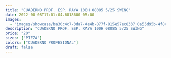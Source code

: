 ```yaml
---
title: "CUADERNO PROF. ESP. RAYA 100H 08085 5/25 SWING"
date: 2022-08-08T17:01:04.6818600-05:00
images:
  - "images/showcase/ba30c4c7-3da7-4e4b-877f-815e57ec8337_0a55d95b-4f8c-4d7e-bb6e-64daad46f17f.webp"
description: "CUADERNO PROF. ESP. RAYA 100H 08085 5/25 SWING"
price: "20"
sizes: ["PIEZA"]
colors: ["CUADERNO PROFESIONAL"]
draft: false
---
```

